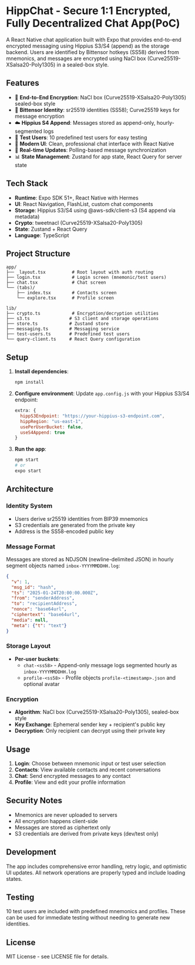 # HippChat - Secure 1:1 Encrypted, Fully Decentralized Chat App(PoC)

A React Native chat application built with Expo that provides end-to-end encrypted messaging using Hippius S3/S4 (append) as the storage backend. Users are identified by Bittensor hotkeys (SS58) derived from mnemonics, and messages are encrypted using NaCl box (Curve25519-XSalsa20-Poly1305) in a sealed-box style.

## Features

- 🔐 **End-to-End Encryption**: NaCl box (Curve25519-XSalsa20-Poly1305) sealed-box style
- 🔑 **Bittensor Identity**: sr25519 identities (SS58); Curve25519 keys for message encryption
- ☁️ **Hippius S4 Append**: Messages stored as append-only, hourly-segmented logs
- 👥 **Test Users**: 10 predefined test users for easy testing
- 📱 **Modern UI**: Clean, professional chat interface with React Native
- 🔄 **Real-time Updates**: Polling-based message synchronization
- 📊 **State Management**: Zustand for app state, React Query for server state

## Tech Stack

- **Runtime**: Expo SDK 51+, React Native with Hermes
- **UI**: React Navigation, FlashList, custom chat components
- **Storage**: Hippius S3/S4 using @aws-sdk/client-s3 (S4 append via metadata)
- **Crypto**: tweetnacl (Curve25519-XSalsa20-Poly1305)
- **State**: Zustand + React Query
- **Language**: TypeScript

## Project Structure

```
app/
├── _layout.tsx          # Root layout with auth routing
├── login.tsx            # Login screen (mnemonic/test users)
├── chat.tsx             # Chat screen
└── (tabs)/
    ├── index.tsx        # Contacts screen
    └── explore.tsx      # Profile screen

lib/
├── crypto.ts            # Encryption/decryption utilities
├── s3.ts               # S3 client and storage operations
├── store.ts            # Zustand store
├── messaging.ts        # Messaging service
├── test-users.ts       # Predefined test users
└── query-client.ts     # React Query configuration
```

## Setup

1. **Install dependencies**:
   ```bash
   npm install
   ```

2. **Configure environment**:
   Update `app.config.js` with your Hippius S3/S4 endpoint:
   ```javascript
   extra: {
     hippS3Endpoint: "https://your-hippius-s3-endpoint.com",
     hippRegion: "us-east-1",
     usePerUserBucket: false,
     useS4Append: true
   }
   ```

3. **Run the app**:
   ```bash
   npm start
   # or
   expo start
   ```

## Architecture

### Identity System
- Users derive sr25519 identities from BIP39 mnemonics
- S3 credentials are generated from the private key
- Address is the SS58-encoded public key

### Message Format
Messages are stored as NDJSON (newline-delimited JSON) in hourly segment objects named `inbox-YYYYMMDDHH.log`:
```json
{
  "v": 1,
  "msg_id": "hash",
  "ts": "2025-01-24T20:00:00.000Z",
  "from": "senderAddress",
  "to": "recipientAddress", 
  "nonce": "base64url",
  "ciphertext": "base64url",
  "media": null,
  "meta": {"t": "text"}
}
```

### Storage Layout
- **Per-user buckets**:
  - `chat-<ss58>` - Append-only message logs segmented hourly as `inbox-YYYYMMDDHH.log`
  - `profile-<ss58>` - Profile objects `profile-<timestamp>.json` and optional avatar

### Encryption
- **Algorithm**: NaCl box (Curve25519-XSalsa20-Poly1305), sealed-box style
- **Key Exchange**: Ephemeral sender key + recipient's public key
- **Decryption**: Only recipient can decrypt using their private key

## Usage

1. **Login**: Choose between mnemonic input or test user selection
2. **Contacts**: View available contacts and recent conversations
3. **Chat**: Send encrypted messages to any contact
4. **Profile**: View and edit your profile information

## Security Notes

- Mnemonics are never uploaded to servers
- All encryption happens client-side
- Messages are stored as ciphertext only
- S3 credentials are derived from private keys (dev/test only)

## Development

The app includes comprehensive error handling, retry logic, and optimistic UI updates. All network operations are properly typed and include loading states.

## Testing

10 test users are included with predefined mnemonics and profiles. These can be used for immediate testing without needing to generate new identities.

## License

MIT License - see LICENSE file for details.